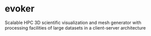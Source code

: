 # evoker
Scalable HPC 3D scientific visualization and mesh generator with processing facilities of large datasets in a client-server architecture
